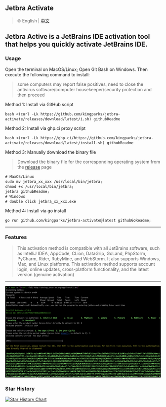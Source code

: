 ## Jetbra Activate

> 🌐️ English | [中文](README_CN.md)

Jetbra Active is a JetBrains IDE activation tool that helps you quickly activate JetBrains IDE.
---
### Usage

Open the terminal on MacOS/Linux; Open Git Bash on Windows. Then execute the following command to install:
>some computers may report false positives, need to close the antivirus software/computer housekeeper/security protection and then proceed

Method 1: Install via GitHub script
```shell
bash <(curl -Lk https://github.com/kingparks/jetbra-activate/releases/download/latest/i.sh) githubReadme
```
Method 2: Install via ghp.ci proxy script
```shell
bash <(curl -Lk https://ghp.ci/https://github.com/kingparks/jetbra-activate/releases/download/latest/install.sh) githubReadme
```
Method 3: Manually download the binary file
> Download the binary file for the corresponding operating system from the [release](https://github.com/kingparks/jetbra-activate/releases) page
 ```shell
# MaxOS/Linux
sudo mv jetbra_xx_xxx /usr/local/bin/jetbra;
chmod +x /usr/local/bin/jetbra;
jetbra githubReadme;
# Windows 
# double click jetbra_xx_xxx.exe
```
Method 4: Install via go install 
```shell
go run github.com/kingparks/jetbra-activate@latest githubGoReadme;
```

---
### Features

> This activation method is compatible with all JetBrains software, such as IntelliJ IDEA, AppCode, CLion, DataGrip, GoLand, PhpStorm, PyCharm, Rider, RubyMine, and WebStorm. It also supports Windows, Mac, and Linux platforms. This activation method supports account login, online updates, cross-platform functionality, and the latest version (genuine activation)

---
![img_7.png](./img/img.png)


### Star History
<a href="https://star-history.com/#kingparks/jetbra-activate&Date">
 <picture>
   <source media="(prefers-color-scheme: dark)" srcset="https://api.star-history.com/svg?repos=kingparks/jetbra-activate&type=Date&theme=dark" />
   <source media="(prefers-color-scheme: light)" srcset="https://api.star-history.com/svg?repos=kingparks/jetbra-activate&type=Date" />
   <img alt="Star History Chart" src="https://api.star-history.com/svg?repos=kingparks/jetbra-activate&type=Date" />
 </picture>
</a>